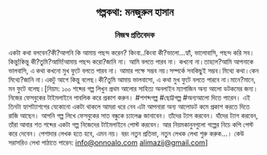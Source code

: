 <div align=center><h2 align=center>গল্পকথা: মনজুরুল হাসান</h4><h3 align=center>নিজস্ব প্রতিবেদক</h3>
</div>

একটা কথা বলবেন?কী?আপনি কি আমায় পছন্দ করেন? কিংবা..কিংবা কী?ভালো...হ্যাঁ, ভালোবাসি, পছন্দ করি সব। কিন্তু!কিন্তু কী?তুমি?আমি!আমায় পছন্দ করো?জানি না। আমি বলতে পারব না। কখনো না।তাহলে?আমি আপনাকে ভালবাসি, এ কথা কখনো মুখ ফুটে বলতে পারব না। আমার পক্ষে সম্ভব নয়।সম্পর্কে সবকিছুই সম্ভব।মিথ্যে কথা।কেন মিথ্যে?জানি না।একটু আগে কিন্তু বলেছ।কী?তুমি আমায় ভালবাসো, এ কথা মুখ ফুটে বলতে পারবে না।মানে?মানে, মন ফুটে বলেছ।[নিয়ম: ১০০ শব্দের গল্প লিখুন প্রথম আলোর সাহিত্য অনলাইন ম্যাগাজিন অন্য আলো ডটকমের জন্য। নিজের ফেসবুকের টাইমলাইনে পাবলিক করে প্রকাশ করুন। #শশব্দগল্প #ছোট্টগল্প #অন্যআলো দিতে পারেন। এই তিনটা হ্যাশট্যাশগের যেকোনো একটা থাকলে আমরা ধরে নেব এটা আপনারা অন্য আলোডট কমে প্রকাশ করতে দিতে রাজি আছেন। আপনি গল্প লিখে ফেসবুকের সাত বন্ধুকে চ্যালেঞ্জ জানাবেন। তাঁদের ট্যাগ করবেন। যাঁদের ট্যাগ করবেন, তাঁরা আবার শত শব্দের একটা গল্প নিজেদের টাইমলাইনে পোস্ট করবেন। আর নিয়মকানুনগুলো গল্পের নিচে কপি পেস্ট করে দেবেন। পেশাদার লেখক হতে হবে, এমন নয়। বরং নতুন প্রতিভা, নতুন লেখক লেখা শুরু করুক...। কেউ সরাসরিও লেখা পাঠাতে পারেন: info@onnoalo.com alimazij@gmail.com]


